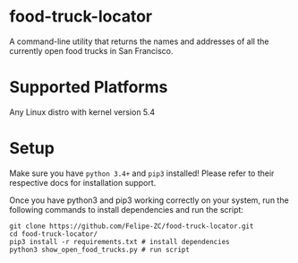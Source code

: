# food-truck-locator
A command-line utility that returns the names and addresses of all the currently open food trucks in San Francisco.

# Supported Platforms
Any Linux distro with kernel version 5.4

# Setup
Make sure you have ```python 3.4+``` and ```pip3``` installed!
Please refer to their respective docs for installation support.

Once you have python3 and pip3 working correctly on your system,
run the following commands to install dependencies and run the
script:
```
git clone https://github.com/Felipe-ZC/food-truck-locator.git
cd food-truck-locator/
pip3 install -r requirements.txt # install dependencies 
python3 show_open_food_trucks.py # run script
```

